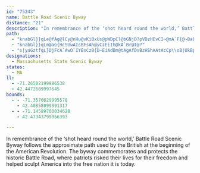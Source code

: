 ```yaml
---
id: "75243"
name: Battle Road Scenic Byway
distance: "21"
description: "In remembrance of the ‘shot heard round the world,’ Battle Road Scenic Byway follows the approximate path used by the British at the beginning of the American Revolution.  The byway commemorates and protects the historic Battle Road, where patriots risked their lives for their freedom and helped sculpt America into the free nation it is today."
path:
  - "knabGl}}qLe@fAg@lCy@nHu@vKiBxUs@pWDpCl@bGNjD?pVDzHEvCI~@mA`F{@~BaErI_BbFe@~BeIriAkB~d@i@~BgAbDmDfHcDrJsHzMi@tAy@pCMz@YrFUhBu@zCwDrMi@bCYvBCxARrCFbCSpJNvJT~DbA`LLlBBrGtAlJNlGp@dMFhDg@`KY|C_AlGeEfHwCrH]DoDdCYCOK}AcBiByAcBq@cG_@wD?mRpAi@FcXtMmB~@u@Pb@l@l@tBjApCr@jAtAbBbAx@h@ThCeA\\Cn@VlLlIpA`C~@jDNR`Ad@"
  - "knabGl}}qLm@aG{HcSUwAIsBFsAh@yCzEiIh@kA`Br@t@?"
  - "s|yaGztfqL}DjFcA`AwO`IYBsCzB{D~EiAdBm@tAgAfDsBzHShAAtAcCp\\oB|UkBpGuC|HgS|e@aH|J_@v@Kl@]lE_BzIKjAa@r]wBdZgBnMD~FGrEOxGYzEaArHk@rCkBrGiCbIYvAw@jIGvAHp@t@zDR`BGjB_@zAkFvIyAbAiAj@eDfA}FbAuAd@wB`AqFzCw@p@mBlCiArB_BdEcAfBi@d@yDfBmFd@cCd@kGnB_A|@i@~@uAlEyAzDiB`DoLhR}ElFy@pASp@u@zDwAvKkAdFaGrNiBfDDx@I^oBzHY~C\\vQD~@tAlK`BjO~BlNH`IJjBzAtINtAMdE^`GA~GZtH?xAi@zH@~AX~Db@|C~BfH^pBB~C_@fI?zBRdAhA~BwHzK"
designations:
  - Massachusetts State Scenic Byway
states:
  - MA
ll:
  - -71.26502199986538
  - 42.4472689997645
bounds:
  - - -71.3570629995578
    - 42.40858099991317
  - - -71.14589700034628
    - 42.47343799966393

---
```


In remembrance of the ‘shot heard round the world,’ Battle Road Scenic Byway follows the approximate path used by the British at the beginning of the American Revolution.  The byway commemorates and protects the historic Battle Road, where patriots risked their lives for their freedom and helped sculpt America into the free nation it is today.
